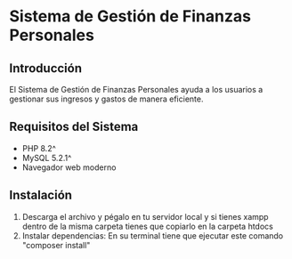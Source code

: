 # Sistema de Gestión de Finanzas Personales 

## Introducción
El Sistema de Gestión de Finanzas Personales ayuda a los usuarios a gestionar sus ingresos y gastos de manera eficiente.

## Requisitos del Sistema
- PHP 8.2^
- MySQL 5.2.1^
- Navegador web moderno

## Instalación
1. Descarga el archivo y pégalo en tu servidor local y si tienes xampp dentro de la misma carpeta tienes que copiarlo en la carpeta htdocs
1. Instalar dependencias: En su terminal tiene que ejecutar este comando "composer install"